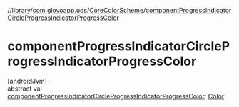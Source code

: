 //[library](../../../index.md)/[com.glovoapp.uds](../index.md)/[CoreColorScheme](index.md)/[componentProgressIndicatorCircleProgressIndicatorProgressColor](component-progress-indicator-circle-progress-indicator-progress-color.md)

# componentProgressIndicatorCircleProgressIndicatorProgressColor

[androidJvm]\
abstract val [componentProgressIndicatorCircleProgressIndicatorProgressColor](component-progress-indicator-circle-progress-indicator-progress-color.md): [Color](https://developer.android.com/reference/kotlin/androidx/compose/ui/graphics/Color.html)
